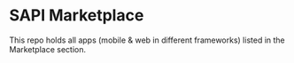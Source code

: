 # SAPI Marketplace

This repo holds all apps (mobile & web in different frameworks) listed in the Marketplace section.
